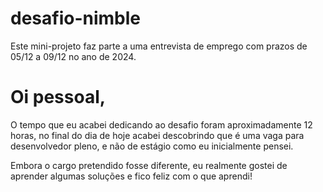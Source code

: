 # desafio-nimble
Este mini-projeto faz parte a uma entrevista de emprego com prazos de 05/12 a 09/12 no ano de 2024.

# Oi pessoal,
O tempo que eu acabei dedicando ao desafio foram aproximadamente 12 horas, no final do dia de hoje acabei descobrindo que
é uma vaga para desenvolvedor pleno, e não de estágio como eu inicialmente pensei.

Embora o cargo pretendido fosse diferente, eu realmente gostei de aprender algumas soluções e fico feliz com o que aprendi!
